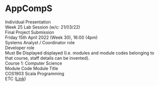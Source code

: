 # AppCompS
Individual Presentation <br>
Week 25 Lab Session (w/c: 21/03/22) <br>
Final Project Submission <br>
Friday 15th April 2022 (Week 30), 16:00 (4pm) <br>
Systems Analyst / Coordinator role <br>
Developer role <br>
Must Be Displayed displayed (I.e. modules and module codes belonging to that course, staff details can be invented). <br>
Course 1: Computer Science <br>
Module Code Module Title <br>
COS1903 Scala Programming <br>
ETC ([Link](https://www.buckscollegegroup.ac.uk/computing-and-it)) <br>

